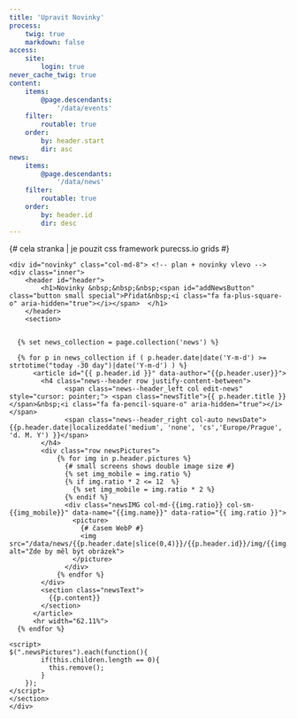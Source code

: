 ```yaml
---
title: 'Upravit Novinky'
process:
    twig: true
    markdown: false
access:
    site:
        login: true
never_cache_twig: true
content:
    items:
        @page.descendants:
            '/data/events'
    filter: 
        routable: true
    order:
        by: header.start
        dir: asc
news:
    items:
        @page.descendants:
            '/data/news'
    filter: 
        routable: true
    order:
        by: header.id
        dir: desc
---
```


<div class="row no-gutters" style="height: 100%;"> {# cela stranka | je pouzit css framework purecss.io grids #}
  
    <div id="novinky" class="col-md-8"> <!-- plan + novinky vlevo -->
    <div class="inner">
        <header id="header">
            <h1>Novinky &nbsp;&nbsp;&nbsp;<span id="addNewsButton" class="button small special">Přidat&nbsp;<i class="fa fa-plus-square-o" aria-hidden="true"></i></span>  </h1>
        </header>
        <section>
    

      {% set news_collection = page.collection('news') %}

      {% for p in news_collection if ( p.header.date|date('Y-m-d') >= strtotime("today -30 day")|date('Y-m-d') ) %}
          <article id="{{ p.header.id }}" data-author="{{p.header.user}}">
            <h4 class="news--header row justify-content-between">
                  <span class="news--header_left col edit-news" style="cursor: pointer;"> <span class="newsTitle">{{ p.header.title }}</span>&nbsp;<i class="fa fa-pencil-square-o" aria-hidden="true"></i> </span> 
                  <span class="news--header_right col-auto newsDate">{{p.header.date|localizeddate('medium', 'none', 'cs','Europe/Prague', 'd. M. Y') }}</span>
            </h4>
            <div class="row newsPictures">
                {% for img in p.header.pictures %}
                  {# small screens shows double image size #}
                  {% set img_mobile = img.ratio %}
                  {% if img.ratio * 2 <= 12  %}
                    {% set img_mobile = img.ratio * 2 %}
                  {% endif %}
                  <div class="newsIMG col-md-{{img.ratio}} col-sm-{{img_mobile}}" data-name="{{img.name}}" data-ratio="{{ img.ratio }}">
                    <picture>
                      {# časem WebP #}
                      <img src="/data/news/{{p.header.date|slice(0,4)}}/{{p.header.id}}/img/{{img.name}}_preview.jpg" alt="Zde by měl být obrázek">
                    </picture>
                  </div>
                {% endfor %}
            </div>
            <section class="newsText">
              {{p.content}}
            </section>
          </article>
          <hr width="62.11%">
      {% endfor %}
    
    <script>
    $(".newsPictures").each(function(){
            if(this.children.length == 0){
              this.remove();
            }
        });
    </script>
    </section>
    </div>
   </div> <!-- plan + novinky -->


    <div id="soon" class="col-md-4">
    <br>
      <h4>Kliknutím upravíte náhled události</h4>
    
      <div id="soon--timeline"></div>
      {% set soon_collection = page.collection() %}
      {% set currdate = strtotime("today")|date('Y-m-d') %}

      {% for p in soon_collection %}
        {% if  (  p.header.start|date('Y-m-d') <= strtotime("today +10 day")|date('Y-m-d') and p.header.end|date('Y-m-d') >= strtotime("today")|date('Y-m-d') ) %}

          {% if first is not defined %}
              <h6 class="soon--date soon--date-now"><span class="soon--dot soon--dot-now"></span> &nbsp;
              {{currdate|localizeddate('medium', 'none', 'cs','Europe/Prague', 'cccccc')|upper ~ ' | '~ currdate|localizeddate('medium', 'none', 'cs','Europe/Prague', 'd.M.')|upper }}
              </h6>
            {% set first = 1 %}
          {% endif %}

          {% if p.header.start > currdate %}
            {% set currdate = p.header.start %}
            <h6 class="soon--date"><span class="soon--dot"></span> &nbsp;
              {{currdate|localizeddate('medium', 'none', 'cs','Europe/Prague', 'cccccc')|upper ~ ' | '~ currdate|localizeddate('medium', 'none', 'cs','Europe/Prague', 'd.M.')|upper }}
            </h6>
          {% endif %}

          
          <section class="editBliziSeButton" style="cursor: pointer; background-color:white">
            <h4 class="soon-title">
              {{ p.header.title ~' '~ p.header.event.location }} 
          
              <br>
              <em style="font-weight:normal;">
                {% set group = p.header.taxonomy.skupina %}
                {% if group|length > 0 and group|length < 6 %}
                {% if "zabicky" in group %} žabičky {% endif %} 
                {% if "pulci1" in group and "pulci2" in group %} pulci {% elseif "pulci1" in group %} pulci1 {% elseif "pulci2" in group %} pulci2 {% endif %} 
                {% if "zaci1" in group and "zaci2" in group %} žáci {% elseif "zaci1" in group %} žáci1 {% elseif "zaci2" in group %} žáci2 {% endif %} 
                {% if "dorost" in group %} dorost+ {% endif %}
                {% endif %}
              </em>
            </h4>
            <article class="soon-content" data-id="{{p.header.id}}" data-template="{{p.header.template}}">
              {{p.content}}
            </article>
          </section>
         
        {% endif %}
      {% endfor %}

    </div> <!-- blizi se -->

</div> <!-- uzavira celou stranku , row -->


{#######################################
######## Pridani a edit novinek ########
########################################
je pouzit jeden modal jak pro pridani tak upravu Novinky
pomoci js se dynamicky meni obsah modalu, podle toho, ktere tlacitko ho vyvolalo
formular se odesila na server dvema zpusoby
1. pokud jsou nahravany nove obrazky pres dropzone.js, jsou k nim pridana
ostatni data z formulare a odeslana dropzone.js prikazem "myDropzone.processQueue()"
2. pokud je formular odesilan bez novych obrazku je odeslan klasicky 
#######################################}


{#######  HTML ########}
<div id="NewsModal" class="news--modal">
  <div id="NewsModalScroll">
    <div id="NewsModalContent" class="news--modal-content">
      <h2 id="News--header">Přidat novinku</h2>
      <form id="News--form" enctype="multipart/form-data" method="post" action="/php/news">
        <input id="News--POST-type" name="POST_type" type="hidden" value="addNews">  {# identifikace POST pozadavku pro PHP zpracovani #}
        <input id="News--id" name="id" type="hidden" value="">  {# id novinky, pokud se upravuje #}
        <input id="News--author" name="author" type="hidden" value=""> 
        <input id="News--date" name="date" type="hidden" value="">
        <input type="text" id="News--title" name="title"  placeholder="Nadpis" value="">
        <div id="News--pictures"> {# zde se budou dynamicky pridavat nastaveni sirky pro obrazky #}
        </div>
        <textarea id="News--content" name="content"  placeholder="Za sedmero horami..." ></textarea>
        <div class="dropzone" id="NewsDropzone">
        </div> {# dropzone pro upload obrazku #}
        
        <button type="button" class="special" id="News--submit-all">Uložit</button>
        <button type="button" id="News--close">Zrušit</button>
        <span id="News--deleteButtonSpan"></span>
      </form>
      <div id="News--responseText" style="color:red"></div>
    </div> <!-- modal content -->
  </div>
</div> <!-- modal -->

{####### News modal Javascript ########}
<script>
window.addEventListener('DOMContentLoaded', function () {

/* inicializace prekladace z HTML zpet na markdown */
const News_turndownService = new TurndownService({
  headingStyle: 'atx',
  emDelimiter: '*',
});
/* inicializace text editoru */
var News_simplemde = new SimpleMDE({ element: document.getElementById("News--content"),
                                spellChecker: false,
                                status: false});

/* vars*/
  var News_deleteButtonSpan = document.getElementById("News--deleteButtonSpan"),
      News_header = document.getElementById("News--header"),
      News_POST_type = document.getElementById("News--POST-type"),
      News_id = document.getElementById("News--id"),
      News_date = document.getElementById("News--date"),
      News_author = document.getElementById("News--author"),
      News_title = document.getElementById("News--title"),
      News_pictures = document.getElementById("News--pictures"),
      News_modal = document.getElementById('NewsModal'),
      News_ModalContent = document.getElementById('NewsModalContent'),
      News_responseText = document.getElementById('News--responseText'),
      News_ModalScroll = document.getElementById('NewsModalScroll');

// pokud se klikne na zrusit, zavre se modal
    document.getElementById("News--close").onclick = function(e) {
        News_modal.style.display = "none";
        News_title.value = ""; //vymaz nazvu
        News_pictures.innerHTML = "";//vymaze vsechny obrazky z modal
        News_simplemde.value(""); //vymaz textoveho editoru
        News_deleteButtonSpan.innerHTML = ""; //vymaze delete tlacitko
        News_responseText.innerHTML = "";
    }
      
       // pokud se klikne mimo modal, zavre se 
  /*  window.onclick = function(event) {
        if (event.target == News_modal) {
            News_modal.style.display = "none";
        }
    }*/

/**** Pridani Novinky ****/
// kdyz se zmackne tlaticko "+", otevre se modal, pobiha prepis informaci, pokud byl predtim otevren modal pro edit novinky
document.getElementById("addNewsButton").onclick = function() {       
    News_POST_type.value = "addNews"; //inicializace POST pozadavku pro PHP zpracovani
    News_header.innerHTML = "Přidat novinku";  //inicializace - Nadpis
    News_ModalContent.style.marginTop = window.pageYOffset + "px";
    News_modal.style.display = "block"; //zobrazi modal
    News_simplemde.codemirror.refresh(); //inicializuje textovy iditor
}

function deleteImageToggle(){
    var delete_img = this.parentElement.querySelector(".News--img-delete-input");
    if(delete_img.value == "true"){
        this.parentElement.style.backgroundColor = "white";
        delete_img.value = "false";
    }
    else {
        this.parentElement.style.backgroundColor = "#ff2d2d";
        delete_img.value = "true";
    }
}
    
function createImageOptionsDiv(formName, displayName){
    var img_index = News_pictures.lastElementChild ? Number(News_pictures.lastElementChild.getAttribute("data-index")) + 1 : 0;
    var select = document.createElement('div'); 
        select.setAttribute("data-index", img_index);
        select.innerHTML = '<input type="hidden" class="News--img-delete-input News--img-settings" name="img['+ img_index +'][img_delete]" value="false">' +
                           '<div class="News--img-delete"><i class="fa fa-trash-o" aria-hidden="true"></i></div>' +
                           '<input class="News--img-settings" name="img['+ img_index +'][img_name]" type="hidden" value="'+ formName + '">' +
                           '<select class="News--img-settings" name="img['+ img_index +'][img_ratio]" id="' + formName + '">' +
                              '<option value="12">1</option>' +
                              '<option value="6" selected>1/2</option>' +
                              '<option value="3">1/4</option>' +
                            '</select>';
        select.innerHTML += '<label class="News--img-label" for="' + formName + '" title="' + displayName + '">' + displayName + '</label>'; 
    News_pictures.appendChild(select); //vlozi do modalu
    select.querySelector(".News--img-delete").addEventListener( "click", deleteImageToggle);
}



/**** Edit Novinky ****/
$(".edit-news").click(function(){
    News_POST_type.value = "updateNews"; //nacte do skryteho "form input" typ POST pozadavku pro PHP zpracovani
    News_header.innerHTML = "Upravit novinku"; //inicializace - Nadpis

    var novinka = $(this).closest("article")[0]; //nacte tag arcitle obalujici novinku, ktery je nejbize tlacitku (cestuje nahoru po DOM)
    News_author.value = novinka.dataset.author;
    News_id.value = novinka.id; //nacte do skryteho "form input" ID novinky, kvuli PHP zpracovani
    News_date.value = novinka.querySelector(".newsDate").innerHTML; //nacte do skryteho "form input" datum novinky, kvuli PHP zpracovani
    News_title.value = novinka.querySelector(".newsTitle").innerHTML.trim() ; //nacte nazev
    News_simplemde.value( News_turndownService.turndown(novinka.querySelector("section").innerHTML.trim() ) ); //nacte text novinky, prevede HTML zpet na markdown a vlozi do text editoru

    /* pro kazdy ubrazek v novince vytvori "select", kde se da vybrat kolik max stranky bude obrazek zabirat */
    $(novinka).find(".newsIMG").each(function(img_index) { //foreach cyklus pro obrazky v novince
        var formName = this.getAttribute("data-name"),
            displayName = formName.slice(14);
        createImageOptionsDiv(formName, displayName);
        document.getElementById(formName).value = this.getAttribute("data-ratio"); //v modulu vybere v "select" hodnutu, ktera byla nastavena v novince
     });

     /* prida tlacitko pro smazani novinky*/
       News_deleteButtonSpan.innerHTML = '<button type="button" id="deleteNewsButton"><i class="fa fa-trash-o" aria-hidden="true"></i></button>';
     
    
    News_ModalContent.style.marginTop = window.pageYOffset + "px";
    News_modal.style.display = "block"; // zobrazi modal
    News_simplemde.codemirror.refresh(); //inicializace textovy editor
});

  function showLoader(){
    var newsDropzone = document.getElementById('NewsDropzone');
    newsDropzone.style.border = "none";
    newsDropzone.style.backgroundColor = "white";
    newsDropzone.innerHTML = '<div class="loader">Odesílám</div>';
  }

  function showError(xhr, desc, err){
    News_ModalContent.innerHTML = '<div class="ajaxError">' +
                                  '<div class="ajaxErrorText" >Něco se pokazilo..</div><hr><br>' +
                                  '<button class="ajaxErrorButton"  type="button" onclick="window.location.replace(location.href)"><i class="fafa-refresh" aria-hidden="true"></i>&nbsp;Obnovit stránku</button><br><br>' +
                                  '<div class="ajaxErrorNote">Zkontrolujte <i>console.log</i> nebo kontaktujte správce stránek.</div>' +
                                  '</div>';
    console.log(err);
    console.log(desc);
    console.log(xhr);
    console.log(xhr.responseText);
  }

  function appendForm(formData){
    formData.append("POST_type", News_POST_type.value );
    formData.append("title", News_title.value );
    formData.append("id", News_id.value );
    formData.append("date", News_date.value );
    formData.append("author", News_author.value );
    formData.append("content", News_simplemde.value() );
    
    var img_arr = $(".News--img-settings");
    for ( index = 0; index < img_arr.length; index++ ) {
      formData.append(img_arr[index].getAttribute("name"), $(img_arr[index]).val());
    }
  }
/*****************************/
/*** POST odeslání novinky ***/
/*****************************/

// pro odeslání obrázků použit dropzone.js
var myDropzone = new Dropzone("div#NewsDropzone", {
    url: "/php/news",   //kam posila
    autoProcessQueue: false, //zakaze defaultni zpracovani
    uploadMultiple: true,  // nahravani vice souboru
    parallelUploads: 10,
    maxFiles: 10,
    maxFilesize: 20, //v MB
    acceptedFiles: "image/jpeg, image/png, image/gif",
    addRemoveLinks: true, //lze odstranit nahrany soubor
    renameFile: function (file) {
        return new Date().getTime() + '_' + file.name;
    },
    init: function() {
        var myDropzone = this;
        /**************************/
        /** Zpracovani formulare **/
        /**************************/
        document.getElementById("News--submit-all").onclick = function (e) {

            if( News_title.value == ''){ 
              alert('Musí být vyplněn název novinky.');
            }
            else{
              // pokud v dropzone nejsou soubory, odesle se formular
              if (myDropzone.getQueuedFiles().length <= 0) { 

                  var formData = new FormData();
                    appendForm(formData);
                    showLoader();
                    $.ajax({
                        url: "/php/news",
                        type: "POST",
                        data: formData,
                        processData: false,
                        contentType: false,
                        success: function ()
                        {  window.location.replace(location.href);
                        },
                        error: function (xhr, desc, err){
                          showError(xhr, desc, err);
                        }
                    });
              }
              // pokud jsou, odeslou se obrazky
              else {
                  myDropzone.processQueue();
              }
            }
        };

       //k odeslanym obrazkum se pridaji i zbyle data
        myDropzone.on("sendingmultiple", function(data, xhr, formData) {
            appendForm(formData);
        });

        myDropzone.on("successmultiple", function() {
            window.location.replace(location.href);
        });

        myDropzone.on('error', function(file, errorMessage, xhr) {
          if(errorMessage){
            News_responseText.innerHTML = "<br>" . errorMessage;
          }
          else if(xhr.responseText){
            News_responseText.innerHTML = "<br>" . xhr.responseText;
          }
          else{
            showError(xhr, errorMessage, file); 
          }
        });
        myDropzone.on('addedfile', function(file) {        
            setTimeout(function(){  // needed to wait until "accepted" atributes is created
                if (file.accepted) createImageOptionsDiv(file.upload.filename, file.name);
            }, 100);
        });

        myDropzone.on("removedfile", function(file) {
            if (file.accepted) {
                var rmdiv = document.getElementById(file.upload.filename).parentElement;
                rmdiv.parentElement.removeChild(rmdiv);
            }
        });

        myDropzone.on("totaluploadprogress", function(progress, totalBytes, totalBytesSent) {
            if (totalBytes == 0) { //fix totaluploadprogress event fire when file is removed from dropzone
                return;
            }
            if (progress == 100) {
                showLoader();
                return;
            }
            var drop = document.getElementById("NewsDropzone");
            drop.innerHTML = ''
            drop.style.border = "none";
            drop.style.backgroundColor = "#e65646";
            drop.style.height = "0.5em";
            drop.style.transition = "all 0.5s";
            drop.style.margin = "1em 0";

            drop.style.width = progress + "%";
        });
      
    } // } init function

}) // }) dropzone

/**** Delete Novinky ****/
document.getElementById("News--deleteButtonSpan").onclick = function(e) {
    if( e.target.id = "deleteNewsButton"){
      if (confirm("Smazat novinku?") == true) {
        var deleteNewsForm = new FormData();
          deleteNewsForm.append("POST_type", "deleteNews" );
          deleteNewsForm.append("id", News_id.value );
          showLoader();
          
          $.ajax({
              url: "/php/news",
              type: "POST",
              data: deleteNewsForm,
              processData: false,
              contentType: false,
              success: function (){ 
                window.location.replace(location.href);
              },
              error: function (xhr, desc, err){
                showError(xhr, desc, err);
                 }
          });

      }

    }
}


{#######################################
############ Edit blizise ##############
########################################}

    /* inicializace prekladace z HTML zpet na markdown "Turndown"*/
    const editBliziSe_turndownService = new TurndownService({
      headingStyle: 'atx', //mění defaultni zobrazení nadpisu na ten pouzivany v gravu
      emDelimiter: '*',
    
    });

  $(".editBliziSeButton").click(function(){
      var soonEvent = this;
      if(soonEvent.classList.contains("edit-blizise-active")) return;
      soonEvent.classList.add("edit-blizise-active");
      var content = this.querySelector("article") //nacte tag obsahujici text blizi se
      var content_text = content.innerHTML.trim(); //ulozi stary text a odstihne ze zacatku a konce bile znaky
      content.innerHTML = '<form method="post" action="/php/blizise">' +  //nahradi text blizi se formularem na upravu
                            '<input name="POST_type" type="hidden" value="editBliziSe">' +
                            '<input name="id" type="hidden" value="'+ content.getAttribute("data-id") +'">' +
                            '<input name="template" type="hidden" value="'+ content.getAttribute("data-template") +'">' +
                            '<textarea name="content"></textarea>' +
                            '<button class="saveBlizise special fit" type="submit" style="margin-top: 1em">Uložit</button>' +
                            '<div class="row">' +
                            '<div class="col-8">' +
                            '<button class="editBliziSeCancel fit small" type="button">Zrušit</button>' +
                            '</div>' +
                            '<div class="col-4">' +
                            '<button class="regenerateBliziSe fit small" type="button" title="Znovu vygenerovat obsah"><i class="fa fa-refresh" aria-hidden="true"></i></button>' +
                            '</div>' +
                            '</div>' +
                            '</form>';

      var editBliziSe_simplemde = new SimpleMDE({ element: content.querySelector("textarea"), //misto textarea nacte markdown editor
                                   spellChecker: false,
                                   status: false});
      editBliziSe_simplemde.value( editBliziSe_turndownService.turndown(content_text) ); //nahraje do editoru drive ulozeny text, ktery zkonvertuje z html tagu z5 na markdown pomoci .js knihovny "turndown"

      $(".editBliziSeCancel").click(function(e){ //tlacitko pro zruseni
        e.stopPropagation(); //zastavi propagaci click eventu aby se neodesilal formular pres tlacitko submit
        content.innerHTML = content_text; //vrati drive ulozeny text
        soonEvent.classList.remove("edit-blizise-active");
      })

      $(".saveBlizise").click(function(e){
          e.preventDefault(); //zabrani defaultnimu odeslani formulare
          e.stopPropagation();
          var bliziseForm = new FormData($(this).closest("form")[0]);
          bliziseForm.append("content", editBliziSe_simplemde.value() );
          $.ajax({
              url: "/php/blizise",
              type: "POST",
              data: bliziseForm,
              processData: false,
              contentType: false,
              success: function ()
              { 
                soonEvent.classList.remove("edit-blizise-active"); 
                window.location.replace(location.href);
              },
              error: function (xhr, desc, err){
                console.log(err);
                console.log(desc);
                console.log(xhr);
              }
          });
      });

      $(".regenerateBliziSe").click(function(e){ //tlacitko pro zruseni
        var bliziseForm = new FormData($(this).closest("form")[0]);
        bliziseForm.append("regenerate", true );
        $.ajax({
              url: "/php/blizise",
              type: "POST",
              data: bliziseForm,
              processData: false,
              contentType: false,
              success: function ()
              {  soonEvent.classList.remove("edit-blizise-active");
                window.location.replace(location.href);  
              },
              error: function (xhr, desc, err){
                console.log(err);
                console.log(desc);
                console.log(xhr);
              }
          });
      })
  });
  }, false); // laod
  </script>